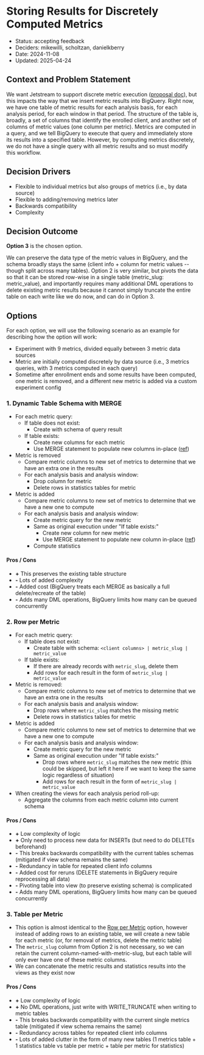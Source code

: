 # Storing Results for Discretely Computed Metrics

* Status: accepting feedback
* Deciders: mikewilli, scholtzan, danielkberry
* Date: 2024-11-08
* Updated: 2025-04-24


## Context and Problem Statement

We want Jetstream to support discrete metric execution ([proposal doc](https://github.com/mozilla/jetstream/blob/main/docs/proposal-0007-discrete_metric_execution.md)), but this impacts the way that we insert metric results into BigQuery. Right now, we have one table of metric results for each analysis basis, for each analysis period, for each window in that period. The structure of the table is, broadly, a set of columns that identify the enrolled client, and another set of columns of metric values (one column per metric). Metrics are computed in a query, and we tell BigQuery to execute that query and immediately store its results into a specified table. However, by computing metrics discretely, we do not have a single query with all metric results and so must modify this workflow.


## Decision Drivers

* Flexible to individual metrics but also groups of metrics (i.e., by data source)
* Flexible to adding/removing metrics later
* Backwards compatibility
* Complexity


## Decision Outcome

**Option 3** is the chosen option.

We can preserve the data type of the metric values in BigQuery, and the schema broadly stays the same (client info + column for metric values -- though split across many tables). Option 2 is very similar, but pivots the data so that it can be stored row-wise in a single table (metric_slug: metric_value), and importantly requires many additional DML operations to delete existing metric results because it cannot simply truncate the entire table on each write like we do now, and can do in Option 3.


## Options

For each option, we will use the following scenario as an example for describing how the option will work:

* Experiment with 9 metrics, divided equally between 3 metric data sources
* Metric are initially computed discretely by data source (i.e., 3 metrics queries, with 3 metrics computed in each query)
* Sometime after enrollment ends and some results have been computed, one metric is removed, and a different new metric is added via a custom experiment config

### 1. Dynamic Table Schema with MERGE

* For each metric query:
  * If table does not exist:
    * Create with schema of query result
  * If table exists:
    * Create new columns for each metric
    * Use MERGE statement to populate new columns in-place ([ref](https://cloud.google.com/bigquery/docs/reference/standard-sql/dml-syntax#merge_statement))
* Metric is removed
  * Compare metric columns to new set of metrics to determine that we have an extra one in the results
  * For each analysis basis and analysis window:
    * Drop column for metric
    * Delete rows in statistics tables for metric
* Metric is added
  * Compare metric columns to new set of metrics to determine that we have a new one to compute
  * For each analysis basis and analysis window:
    * Create metric query for the new metric
    * Same as original execution under "If table exists:"
      * Create new column for new metric
      * Use MERGE statement to populate new column in-place ([ref](https://cloud.google.com/bigquery/docs/reference/standard-sql/dml-syntax#merge_statement))
    * Compute statistics

#### Pros / Cons

* **+** This preserves the existing table structure
* **-** Lots of added complexity
* **-** Added cost (BigQuery treats each MERGE as basically a full delete/recreate of the table)
* **-** Adds many DML operations, BigQuery limits how many can be queued concurrently


### 2. Row per Metric

* For each metric query:
  * If table does not exist:
    * Create table with schema: `<client columns> | metric_slug | metric_value`
  * If table exists:
    * If there are already records with `metric_slug`, delete them
    * Add rows for each result in the form of `metric_slug | metric_value`
* Metric is removed:
  * Compare metric columns to new set of metrics to determine that we have an extra one in the results
  * For each analysis basis and analysis window:
    * Drop rows where `metric_slug` matches the missing metric
    * Delete rows in statistics tables for metric
* Metric is added
  * Compare metric columns to new set of metrics to determine that we have a new one to compute
  * For each analysis basis and analysis window:
    * Create metric query for the new metric
    * Same as original execution under "If table exists:"
      * Drop rows where `metric_slug` matches the new metric (this could be skipped, but left it here if we want to keep the same logic regardless of situation)
      * Add rows for each result in the form of `metric_slug | metric_value`
* When creating the views for each analysis period roll-up:
  * Aggregate the columns from each metric column into current schema

#### Pros / Cons

* **+** Low complexity of logic
* **+** Only need to process new data for INSERTs (but need to do DELETEs beforehand)
* **-** This breaks backwards compatibility with the current tables schemas (mitigated if view schema remains the same)
* **-** Redundancy in table for repeated client info columns
* **-** Added cost for reruns (DELETE statements in BigQuery require reprocessing all data)
* **-** Pivoting table into view (to preserve existing schema) is complicated
* **-** Adds many DML operations, BigQuery limits how many can be queued concurrently
  

### 3. Table per Metric

* This option is almost identical to the [Row per Metric](#2.-Row-per-Metric) option, however instead of adding rows to an existing table, we will create a new table for each metric (or, for removal of metrics, delete the metric table)
* The `metric_slug` column from Option 2 is not necessary, so we can retain the current column-named-with-metric-slug, but each table will only ever have one of these metric columns.
* We can concatenate the metric results and statistics results into the views as they exist now

#### Pros / Cons

* **+** Low complexity of logic
* **+** No DML operations, just write with WRITE_TRUNCATE when writing to metric tables
* **-** This breaks backwards compatibility with the current single metrics table (mitigated if view schema remains the same)
* **-** Redundancy across tables for repeated client info columns
* **-** Lots of added clutter in the form of many new tables (1 metrics table + 1 statistics table vs table per metric + table per metric for statistics)
